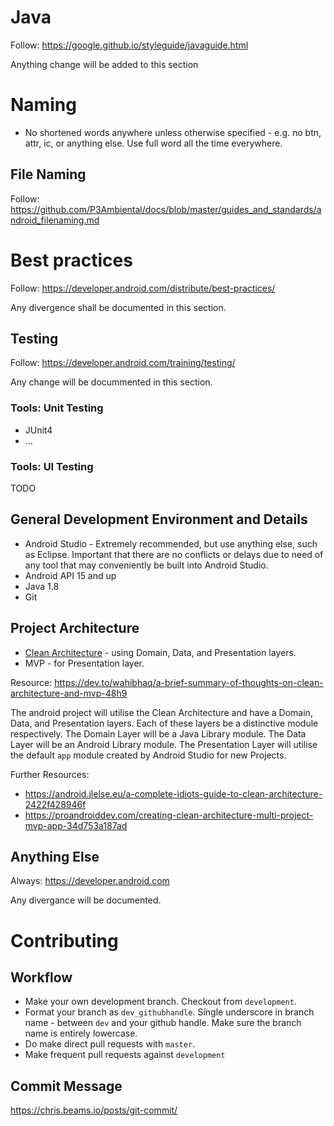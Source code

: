 # Java

Follow: https://google.github.io/styleguide/javaguide.html

Anything change will be added to this section

# Naming

* No shortened words anywhere unless otherwise specified - e.g. no btn, attr, ic, or anything else. Use full word all the time everywhere.

## File Naming

Follow: https://github.com/P3Ambiental/docs/blob/master/guides_and_standards/android_filenaming.md

# Best practices

Follow: https://developer.android.com/distribute/best-practices/

Any divergence shall be documented in this section. 

## Testing

Follow: https://developer.android.com/training/testing/

Any change will be docummented in this section.

### Tools: Unit Testing

* JUnit4
* ...

### Tools: UI Testing

TODO

## General Development Environment and Details

* Android Studio - Extremely recommended, but use anything else, such as Eclipse. Important that there are no conflicts or delays due to need of any tool that may conveniently be built into Android Studio. 
* Android API 15 and up
* Java 1.8
* Git

## Project Architecture

* [Clean Architecture](https://8thlight.com/blog/uncle-bob/2012/08/13/the-clean-architecture.html) - using Domain, Data, and Presentation layers.
* MVP - for Presentation layer. 

Resource: https://dev.to/wahibhaq/a-brief-summary-of-thoughts-on-clean-architecture-and-mvp-48h9

The android project will utilise the Clean Architecture and have a Domain, Data, and Presentation layers. Each of these layers be a distinctive module respectively. The Domain Layer will be a Java Library module. The Data Layer will be an Android Library module. The Presentation Layer will utilise the default `app` module created by Android Studio for new Projects. 

Further Resources:

* https://android.jlelse.eu/a-complete-idiots-guide-to-clean-architecture-2422f428946f
* https://proandroiddev.com/creating-clean-architecture-multi-project-mvp-app-34d753a187ad

## Anything Else

Always: https://developer.android.com

Any divergance will be documented. 

# Contributing

## Workflow

* Make your own development branch. Checkout from `development`. 
* Format your branch as `dev_githubhandle`. Single underscore in branch name - between `dev` and your github handle. Make sure the branch name is entirely lowercase.
* Do make direct pull requests with `master`.
* Make frequent pull requests against `development`


## Commit Message

https://chris.beams.io/posts/git-commit/

